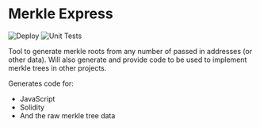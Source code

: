 # Merkle Express
![Deploy](https://github.com/TerryJHarrison/merkle-express/actions/workflows/deploy.yml/badge.svg)
![Unit Tests](https://github.com/TerryJHarrison/merkle-express/actions/workflows/unit-tests.yml/badge.svg?branch=main&event=push)

Tool to generate merkle roots from any number of passed in addresses (or other data).
Will also generate and provide code to be used to implement merkle trees in other projects.

Generates code for:
- JavaScript
- Solidity
- And the raw merkle tree data